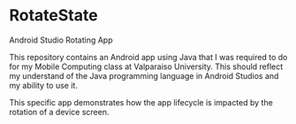 # RotateState

Android Studio Rotating App

This repository contains an Android app using Java that I was required to do for my Mobile Computing class at Valparaiso University. This should reflect my understand of the Java programming language in Android Studios and my ability to use it. 

This specific app demonstrates how the app lifecycle is impacted by the rotation of a device screen. 
